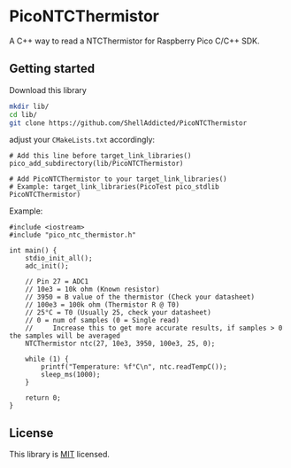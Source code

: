 # PicoNTCThermistor
A C++ way to read a NTCThermistor for Raspberry Pico C/C++ SDK.

## Getting started

Download this library
```bash
mkdir lib/
cd lib/
git clone https://github.com/ShellAddicted/PicoNTCThermistor
```

adjust your `CMakeLists.txt` accordingly:
```
# Add this line before target_link_libraries()
pico_add_subdirectory(lib/PicoNTCThermistor) 

# Add PicoNTCThermistor to your target_link_libraries()
# Example: target_link_libraries(PicoTest pico_stdlib PicoNTCThermistor)
```

Example:
```
#include <iostream>
#include "pico_ntc_thermistor.h"

int main() {
    stdio_init_all();
    adc_init();

    // Pin 27 = ADC1
    // 10e3 = 10k ohm (Known resistor)
    // 3950 = B value of the thermistor (Check your datasheet)
    // 100e3 = 100k ohm (Thermistor R @ T0)
    // 25°C = T0 (Usually 25, check your datasheet)
    // 0 = num of samples (0 = Single read)
    //     Increase this to get more accurate results, if samples > 0 the samples will be averaged
    NTCThermistor ntc(27, 10e3, 3950, 100e3, 25, 0);

    while (1) {
        printf("Temperature: %f°C\n", ntc.readTempC());
        sleep_ms(1000);
    }

    return 0;
}
```
## License
This library is [MIT](https://github.com/ShellAddicted/PicoNTCThermistor/blob/master/LICENSE) licensed.